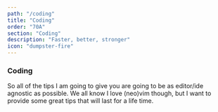 ```yaml
---
path: "/coding"
title: "Coding"
order: "70A"
section: "Coding"
description: "Faster, better, stronger"
icon: "dumpster-fire"
---
```


### Coding
So all of the tips I am going to give you are going to be as editor/ide
agnostic as possible.  We all know I love (neo)vim though, but I want to
provide some great tips that will last for a life time.


